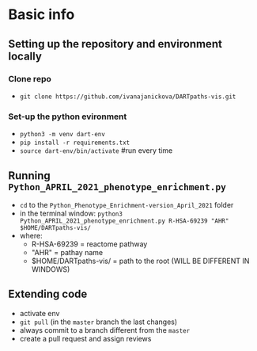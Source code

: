 # Basic info

## Setting up the repository and environment locally
### Clone repo
* `git clone https://github.com/ivanajanickova/DARTpaths-vis.git`
### Set-up the python evironment
* `python3 -m venv dart-env`
* `pip install -r requirements.txt`
* `source dart-env/bin/activate`   #run every time

## Running `Python_APRIL_2021_phenotype_enrichment.py`
* `cd` to the `Python_Phenotype_Enrichment-version_April_2021` folder
* in the terminal window: `python3 Python_APRIL_2021_phenotype_enrichment.py R-HSA-69239 "AHR" $HOME/DARTpaths-vis/`
* where: 
  * R-HSA-69239 = reactome pathway
  * "AHR" = pathay name
  * $HOME/DARTpaths-vis/ = path to the root (WILL BE DIFFERENT IN WINDOWS)

## Extending code
* activate env
* `git pull` (in the `master` branch the last changes)
*  always commit to a branch different from the `master` 
*  create a pull request and assign reviews 
